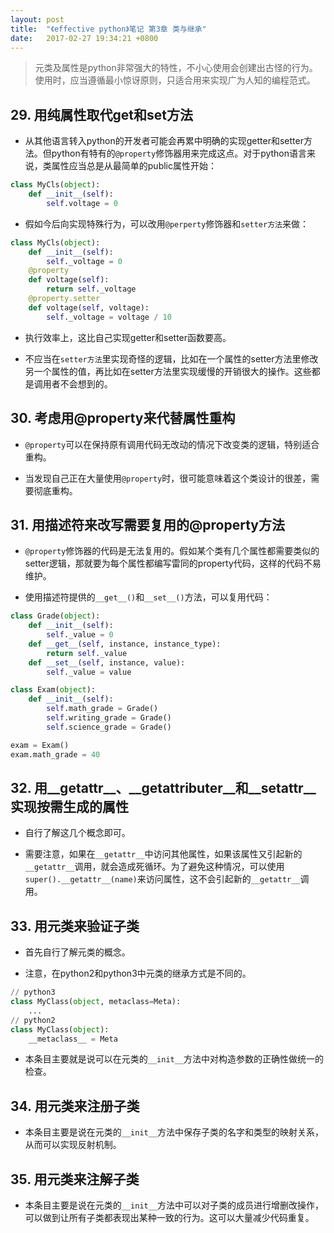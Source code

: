 ```yaml
---
layout: post
title:  "《effective python》笔记 第3章 类与继承"
date:   2017-02-27 19:34:21 +0800
---
```


> 元类及属性是python非常强大的特性，不小心使用会创建出古怪的行为。使用时，应当遵循最小惊讶原则，只适合用来实现广为人知的编程范式。

## 29. 用纯属性取代get和set方法

* 从其他语言转入python的开发者可能会再累中明确的实现getter和setter方法。但python有特有的`@property`修饰器用来完成这点。对于python语言来说，类属性应当总是从最简单的public属性开始：

```python
class MyCls(object):
    def __init__(self):
        self.voltage = 0
```

* 假如今后向实现特殊行为，可以改用`@perperty`修饰器和`setter方法`来做：

```python
class MyCls(object):
    def __init__(self):
        self._voltage = 0
    @property
    def voltage(self):
        return self._voltage
    @property.setter
    def voltage(self, voltage):
        self._voltage = voltage / 10
```

* 执行效率上，这比自己实现getter和setter函数要高。

* 不应当在`setter方法`里实现奇怪的逻辑，比如在一个属性的setter方法里修改另一个属性的值，再比如在setter方法里实现缓慢的开销很大的操作。这些都是调用者不会想到的。

## 30. 考虑用@property来代替属性重构

* `@property`可以在保持原有调用代码无改动的情况下改变类的逻辑，特别适合重构。

* 当发现自己正在大量使用`@property`时，很可能意味着这个类设计的很差，需要彻底重构。

## 31. 用描述符来改写需要复用的@property方法

* `@property`修饰器的代码是无法复用的。假如某个类有几个属性都需要类似的setter逻辑，那就要为每个属性都编写雷同的property代码，这样的代码不易维护。

* 使用描述符提供的`__get__()`和`__set__()`方法，可以复用代码：

```python
class Grade(object):
    def __init__(self):
        self._value = 0
    def __get__(self, instance, instance_type):
        return self._value
    def __set__(self, instance, value):
        self._value = value

class Exam(object):
    def __init__(self):
        self.math_grade = Grade()
        self.writing_grade = Grade()
        self.science_grade = Grade()

exam = Exam()
exam.math_grade = 40
```

## 32. 用\_\_getattr\_\_、\_\_getattributer\_\_和\_\_setattr\_\_实现按需生成的属性

* 自行了解这几个概念即可。

* 需要注意，如果在`__getattr__`中访问其他属性，如果该属性又引起新的`__getattr__`调用，就会造成死循环。为了避免这种情况，可以使用`super().__getattr__(name)`来访问属性，这不会引起新的`__getattr__`调用。

## 33. 用元类来验证子类

* 首先自行了解元类的概念。

* 注意，在python2和python3中元类的继承方式是不同的。

```python
// python3
class MyClass(object, metaclass=Meta):
    ...
// python2
class MyClass(object):
    __metaclass__ = Meta
```

* 本条目主要就是说可以在元类的`__init__`方法中对构造参数的正确性做统一的检查。

## 34. 用元类来注册子类

* 本条目主要是说在元类的`__init__`方法中保存子类的名字和类型的映射关系，从而可以实现反射机制。

## 35. 用元类来注解子类

* 本条目主要是说在元类的`__init__`方法中可以对子类的成员进行增删改操作，可以做到让所有子类都表现出某种一致的行为。这可以大量减少代码重复。